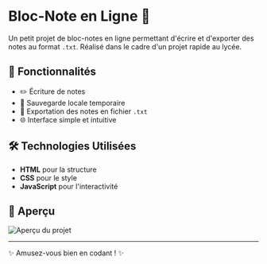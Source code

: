 # Bloc-Note en Ligne 📝

Un petit projet de bloc-notes en ligne permettant d'écrire et d'exporter des notes au format `.txt`. Réalisé dans le cadre d'un projet rapide au lycée.

## 🚀 Fonctionnalités

- ✏️ Écriture de notes
- 📂 Sauvegarde locale temporaire
- 📄 Exportation des notes en fichier `.txt`
- 🌐 Interface simple et intuitive

## 🛠️ Technologies Utilisées

- **HTML** pour la structure  
- **CSS** pour le style  
- **JavaScript** pour l'interactivité 

## 📸 Aperçu 

![Aperçu du projet](https://github.com/user-attachments/assets/b6dd1b6e-bb7d-4b16-b80c-5c56340160dd)


---

✨ Amusez-vous bien en codant ! ✨
